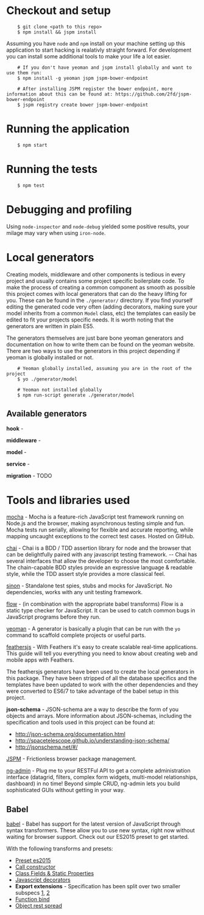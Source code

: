 # Checkout and setup

```
	$ git clone <path to this repo>
	$ npm install && jspm install
```

Assuming you have `node` and `npm` install on your machine setting up this application to start hacking is realativly straight forward. For development you can install some additional tools to make your life a lot easier.

```
	# If you don't have yeoman and jspm install globally and want to use them run:
	$ npm install -g yeoman jspm jspm-bower-endpoint

	# After installing JSPM register the bower endpoint, more information about this can be found at: https://github.com/2fd/jspm-bower-endpoint
	$ jspm registry create bower jspm-bower-endpoint
```

# Running the application

```
	$ npm start
```

# Running the tests

```
	$ npm test
```

# Debugging and profiling

Using `node-inspector` and `node-debug` yielded some positive results, your milage may vary when using `iron-node`.

# Local generators

Creating models, middleware and other components is tedious in every project and usually contains some project specific boilerplate code. To make the process of creating a common component as smooth as possible this project comes with local generators that can do the heavy lifting for you. These can be found in the `./generator/` directory. If you find yourself editing the generated code very often (adding decorators, making sure your model inherits from a common `Model` class, etc) the templates can easily be edited to fit your projects specific needs. It is worth noting that the generators are written in plain ES5.

The generators themselves are just bare bone yeoman generators and documentation on how to write them can be found on the yeoman website. There are two ways to use the generators in this project depending if yeoman is globally installed or not.

```
	# Yeoman globally installed, assuming you are in the root of the project
	$ yo ./generator/model

	# Yeoman not installed globally
	$ npm run-script generate ./generator/model
```

## Available generators

**hook** -

**middleware** -

**model** -

**service** -

**migration** - TODO

# Tools and libraries used

[mocha](http://mochajs.com) - Mocha is a feature-rich JavaScript test framework running on Node.js and the browser, making asynchronous testing simple and fun. Mocha tests run serially, allowing for flexible and accurate reporting, while mapping uncaught exceptions to the correct test cases. Hosted on GitHub.

[chai](http://chaijs.com) - Chai is a BDD / TDD assertion library for node and the browser that can be delightfully paired with any javascript testing framework. -- Chai has several interfaces that allow the developer to choose the most comfortable. The chain-capable BDD styles provide an expressive language & readable style, while the TDD assert style provides a more classical feel.

[sinon](http://sinonjs.org/) - Standalone test spies, stubs and mocks for JavaScript. No dependencies, works with any unit testing framework.

[flow](http://flowtype.org) - (in combination with the appropriate babel transforms) Flow is a static type checker for JavaScript. It can be used to catch common bugs in JavaScript programs before they run.

[yeoman](http://yeoman.io/) - A generator is basically a plugin that can be run with the `yo` command to scaffold complete projects or useful parts.

[feathersjs](http://feathersjs.com/) - With Feathers it's easy to create scalable real-time applications. This guide will tell you everything you need to know about creating web and mobile apps with Feathers.

The feathersjs generators have been used to create the local generators in this package. They have been stripped of all the database specifics and the templates have been updated to work with the other dependencies and they were converted to ES6/7 to take advantage of the babel setup in this project.

**json-schema** - JSON-schema are a way to describe the form of you objects and arrays. More information about JSON-schemas, including the specification and tools used in this project can be found at:
 - http://json-schema.org/documentation.html
 - http://spacetelescope.github.io/understanding-json-schema/
 - http://jsonschema.net/#/

[JSPM](http://jspm.io/) - Frictionless browser package management.

[ng-admin](https://github.com/marmelab/ng-admin) - Plug me to your RESTFul API to get a complete administration interface (datagrid, filters, complex form widgets, multi-model relationships, dashboard) in no time! Beyond simple CRUD, ng-admin lets you build sophisticated GUIs without getting in your way.

## Babel

[babel](http://babeljs.io) - Babel has support for the latest version of JavaScript through syntax transformers. These allow you to use new syntax, right now without waiting for browser support. Check out our ES2015 preset to get started.

With the following transforms and presets:
 * [Preset es2015](http://babeljs.io/docs/plugins/preset-es2015/)
 * [Call constructor](https://github.com/tc39/ecma262/blob/master/workingdocs/callconstructor.md)
 * [Class Fields & Static Properties](https://github.com/jeffmo/es-class-fields-and-static-properties)
 * [Javascript decorators](https://github.com/wycats/javascript-decorators)
 * **Export extensions** - Specification has been split over two smaller subspecs [1](https://github.com/leebyron/ecmascript-export-ns-from), [2](https://github.com/leebyron/ecmascript-export-default-from)
 * [Function bind](https://github.com/zenparsing/es-function-bind)
 * [Object rest spread](https://github.com/sebmarkbage/ecmascript-rest-spread)
